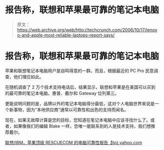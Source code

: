 # 报告称，联想和苹果最可靠的笔记本电脑

> 原文：<https://web.archive.org/web/http://techcrunch.com/2006/10/17/lenovo-and-apple-most-reliable-laptops-report-says/>

# 报告称，联想和苹果最可靠的笔记本电脑

苹果和联想笔记本电脑用户是自鸣得意的一群。而且，根据最近的 PC Pro 民意调查，他们理应如此。

在随机调查了 2 万个技术支持电话后，结果显示，联想和苹果是在美国可以买到的最可靠的笔记本电脑，惠普、戴尔和 Gateway 位列第三。

更能说明问题的是，品牌以外的笔记本电脑得分最低，这对个人电脑世界来说是一个新事物，因为“本地供应商”通常以可靠性和出色的支持而闻名。

现在，如果无故障计算是您的目标，您知道在笔记本电脑中应该寻找什么了。或者，如果像我们的编辑 Blake 一样，您唯一能联系到的人是技术支持，我们想推荐戴尔。

[联想/IBM，苹果顶级 RESCUECOM 的电脑可靠性报告【biz.yahoo.com ](https://web.archive.org/web/20210305110931/http://biz.yahoo.com/prnews/061016/nym167.html?.v=64)